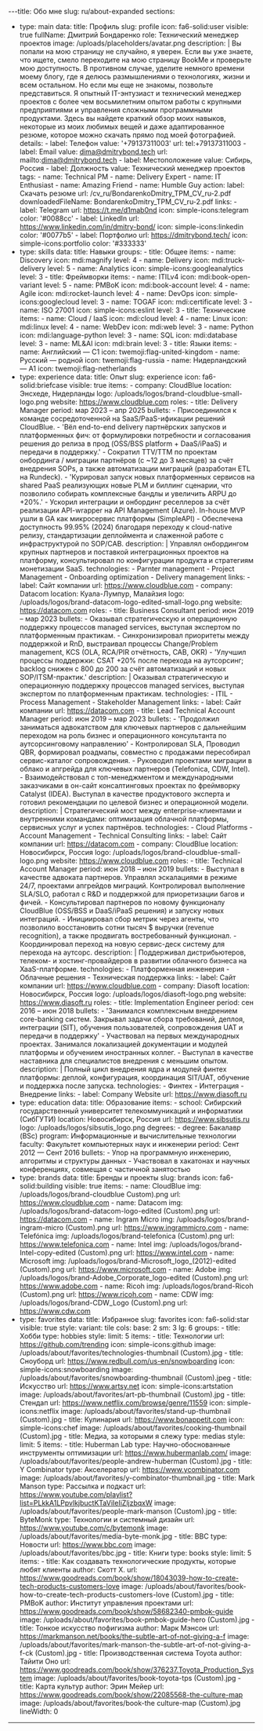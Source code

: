 ---title: Обо мне
slug: ru/about-expanded
sections:
  - type: main
    data:
      title: Профиль
      slug: profile
      icon: fa6-solid:user
      visible: true
      fullName: Дмитрий Бондаренко
      role: Технический менеджер проектов
      image: /uploads/placeholders/avatar.png
      description: |
        Вы попали на мою страницу не случайно, я уверен. Если вы уже знаете, что ищете, смело переходите на мою страницу BookMe и проверьте мою доступность. В противном случае, уделите немного времени моему блогу, где я делюсь размышлениями о технологиях, жизни и всем остальном.
        Но если мы еще не знакомы, позвольте представиться. Я опытный IT-энтузиаст и технический менеджер проектов с более чем восьмилетним опытом работы с крупными предприятиями и управления сложными программными продуктами. Здесь вы найдете краткий обзор моих навыков, некоторые из моих любимых вещей и даже адаптированное резюме, которое можно скачать прямо под моей фотографией.
      details:
        - label: Телефон
          value: '+79137311003'
          url: tel:+79137311003
        - label: Email
          value: dima@dmitrybond.tech
          url: mailto:dima@dmitrybond.tech
        - label: Местоположение
          value: Сибирь, Россия
        - label: Должность
          value: Технический менеджер проектов
      tags:
        - name: Technical PM
        - name: Delivery Expert
        - name: IT Enthusiast
        - name: Amazing Friend
        - name: Humble Guy
      action:
        label: Скачать резюме
        url: /cv_ru/BondarenkoDmitry_TPM_CV_ru-2.pdf
        downloadedFileName: BondarenkoDmitry_TPM_CV_ru-2.pdf
      links:
        - label: Telegram
          url: https://t.me/d1mab0nd
          icon: simple-icons:telegram
          color: '#0088cc'
        - label: LinkedIn
          url: https://www.linkedin.com/in/dmitry-bond/
          icon: simple-icons:linkedin
          color: '#0077b5'
        - label: Портфолио
          url: https://dmitrybond.tech/
          icon: simple-icons:portfolio
          color: '#333333'
  - type: skills
    data:
      title: Навыки
      groups:
        - title: Общее
          items:
            - name: Discovery
              icon: mdi:magnify
              level: 4
            - name: Delivery
              icon: mdi:truck-delivery
              level: 5
            - name: Analytics
              icon: simple-icons:googleanalytics
              level: 3
        - title: Фреймворки
          items:
            - name: ITILv4
              icon: mdi:book-open-variant
              level: 5
            - name: PMBoK
              icon: mdi:book-account
              level: 4
            - name: Agile
              icon: mdi:rocket-launch
              level: 4
            - name: DevOps
              icon: simple-icons:googlecloud
              level: 3
            - name: TOGAF
              icon: mdi:certificate
              level: 3
            - name: ISO 27001
              icon: simple-icons:eslint
              level: 3
        - title: Технические
          items:
            - name: Cloud / IaaS
              icon: mdi:cloud
              level: 4
            - name: Linux
              icon: mdi:linux
              level: 4
            - name: WebDev
              icon: mdi:web
              level: 3
            - name: Python
              icon: mdi:language-python
              level: 3
            - name: SQL
              icon: mdi:database
              level: 3
            - name: ML&AI
              icon: mdi:brain
              level: 3
        - title: Языки
          items:
            - name: Английский — C1
              icon: twemoji:flag-united-kingdom
            - name: Русский — родной
              icon: twemoji:flag-russia
            - name: Нидерландский — A1
              icon: twemoji:flag-netherlands
  - type: experience
    data:
      title: Опыт
      slug: experience
      icon: fa6-solid:briefcase
      visible: true
      items:
        - company: CloudBlue
          location: Энсхеде, Нидерланды
          logo: /uploads/logos/brand-cloudblue-small-logo.png
          website: https://www.cloudblue.com
          roles:
            - title: Delivery Manager
              period: мар 2023 – апр 2025
              bullets:
                - Присоединился к команде сосредоточенной на SaaS/PaaS-ификации решений СloudBlue.
                - 'Вёл end-to-end delivery партнёрских запусков и платформенных фич: от формулировки потребности и согласования решения до релиза в прод (OSS/BSS platform + DaaS/iPaaS) и передачи в поддержку.'
                - Сократил TTV/TTM по проектам онбординга / миграции партнёров (с ~12 до 3 месяцев) за счёт внедрения SOPs, а также автоматизации миграций (разработан ETL на Rundeck).
                - 'Курировал запуск новых платформенных сервисов на shared PaaS реализующих новые PLM и биллинг сценарии, что позволило собирать комплексные бандлы и увеличить ARPU до +20%.'
                - Ускорил интеграции и онбординг реселлеров за счёт реализации API-wrapper на API Management (Azure). In-house MVP ушли в GA как микросервис платформы (SimpleAPI)
                - Обеспечена доступность 99.95% (2024) благодаря переходу к cloud-native релизу, cтандартизации деплоймента и слаженной работе с инфраструктурой по SOP/CAB.
              description: |
                Управлял онбордингом крупных партнеров и поставкой интеграционных проектов на платформу, консультировал по конфигурации продукта и стратегиям монетизации SaaS.
              technologies:
                - Parnter management
                - Project Management
                - Onboarding optimization
                - Delivery management
              links:
                - label: Сайт компании
                  url: https://www.cloudblue.com
        - company: Datacom
          location: Куала-Лумпур, Малайзия
          logo: /uploads/logos/brand-datacom-logo-edited-small-logo.png
          website: https://datacom.com
          roles:
            - title: Business Consultant
              period: июн 2019 – мар 2023
              bullets:
                - Оказывал стратегическую и операционную поддержку процессов managed services, выступая экспертом по платформенным практикам.
                - Синхронизировал приоритеты между поддержкой и RnD, выстраивал процессы Change/Problem management, KCS (OLA, RCA/PIR отчётность, CAB, OKR)
                - 'Улучшил процессы поддержки: CSAT +20% после перехода на аутсорсинг; backlog снижен с 800 до 200 за счёт автоматизаций и новых SOP/ITSM-практик.'
              description: |
                Оказывал стратегическую и операционную поддержку процессов managed services, выступая экспертом по платформенным практикам.
              technologies:
                - ITIL
                - Process Management
                - Stakeholder Management
              links:
                - label: Сайт компании
                  url: https://datacom.com
            - title: Lead Technical Account Manager
              period: июн 2019 – мар 2023
              bullets:
                - 'Продолжил заниматься адвокатством для ключевых партнеров с дальнейшим переходом на роль бизнес и операционного консультанта по аутсорсинговому направлению'
                - Контролировал SLA, Проводил QBR, формировал роадмапы, совместно с продажами пересобирал сервис-каталог сопровождения.
                - Руководил проектами миграции в облако и апгрейда для ключевых партнеров (Telefonica, CDW, Intel).
                - Взаимодействовал с топ-менеджментом и международными заказчиками в он-сайт консалтинговых проектах по фреймворку Catalyst (IDEA). Выступал в качестве продуктового эксперта и готовил рекомендации по целевой бизнес и операционной модели.
              description: |
                Стратегический мост между enterprise-клиентами и внутренними командами: оптимизация облачной платформы, сервисных услуг и успех партнёров.
              technologies:
                - Cloud Platforms
                - Account Management
                - Technical Consulting
              links:
                - label: Сайт компании
                  url: https://datacom.com
        - company: CloudBlue
          location: Новосибирск, Россия
          logo: /uploads/logos/brand-cloudblue-small-logo.png
          website: https://www.cloudblue.com
          roles:
            - title: Technical Account Manager
              period: июн 2018 – июн 2019
              bullets:
                - Выступал в качестве адвоката партнеров. Управлял эскалациями в режиме 24/7, проектами апгрейдов миграций. Контролировал выполнение SLA/SLO, работал с R&D и поддержкой для приоретизации багов и фичей.
                - Консультировал партнеров по новому функционалу CloudBlue (OSS/BSS и DaaS/iPaaS решения) и запуску новых интеграций.
                - Инициировал сбор метрик через агенты, что позволило восстановить сотни тысяч $ выручки (revenue recognition), а также продвигать востребованный функционал.
                - Координировал переход на новую сервис-деск систему для перехода на аутсорс.
              description: |
                Поддерживал дистрибьютеров, телеком- и хостинг-провайдеров в развитии облачного бизнеса на XaaS-платформе.
              technologies:
                - Платформенная инженерия
                - Облачные решения
                - Техническая поддержка
              links:
                - label: Сайт компании
                  url: https://www.cloudblue.com
        - company: Diasoft
          location: Новосибирск, Россия
          logo: /uploads/logos/diasoft-logo.png
          website: https://www.diasoft.ru
          roles:
            - title: Implementation Engineer
              period: сен 2016 – июн 2018
              bullets:
                - 'Занимался комплексным внедрением core-banking систем. Закрывал задачи сбора требований, деплоя, интеграции (SIT), обучения пользователей, сопровождения UAT и передачи в поддержку'
                - Участвовал на первых международных проектах. Занимался локализацией документации и модулей платформы и обучением иностранных коллег.
                - Выступал в качестве наставника для специалистов внедрения с меньшим опытом.
              description: |
                Полный цикл внедрения ядра и модулей финтех платформы: деплой, конфигурация, координация SIT/UAT, обучение и поддержка после запуска.
              technologies:
                - Финтех
                - Интеграция
                - Внедрение
              links: 
                - label: Company Website
                  url: https://www.diasoft.ru
  - type: education
    data:
      title: Образование
      items:
        - school: Сибирский государственный университет телекоммуникаций и информатики (СибГУТИ)
          location: Новосибирск, Россия
          url: https://www.sibsutis.ru
          logo: /uploads/logos/sibsutis_logo.png
          degrees:
            - degree: Бакалавр (BSc)
              program: Информационные и вычислительные технологии
              faculty: Факультет компьютерных наук и инженерии
              period: Сент 2012 — Сент 2016
              bullets:
                - Упор на программную инженерию, алгоритмы и структуры данных
                - Участвовал в хакатонах и научных конференциях, совмещая с частичной занятостью
  - type: brands
    data:
      title: Бренды и проекты
      slug: brands
      icon: fa6-solid:building
      visible: true
      items:
        - name: CloudBlue
          img: /uploads/logos/brand-cloudblue Custom).png
          url: https://www.cloudblue.com
        - name: Datacom
          img: /uploads/logos/brand-datacom-logo-edited (Custom).png
          url: https://datacom.com
        - name: Ingram Micro
          img: /uploads/logos/brand-ingram-micro (Custom).png
          url: https://www.ingrammicro.com
        - name: Telefónica
          img: /uploads/logos/brand-telefonica (Custom).png
          url: https://www.telefonica.com
        - name: Intel
          img: /uploads/logos/brand-Intel-copy-edited (Custom).png
          url: https://www.intel.com
        - name: Microsoft
          img: /uploads/logos/brand-Microsoft_logo_(2012)-edited (Custom).png
          url: https://www.microsoft.com
        - name: Adobe
          img: /uploads/logos/brand-Adobe_Corporate_logo-edited (Custom).png
          url: https://www.adobe.com
        - name: Ricoh
          img: /uploads/logos/brand-Ricoh (Custom).png
          url: https://www.ricoh.com
        - name: CDW
          img: /uploads/logos/brand-CDW_Logo (Custom).png
          url: https://www.cdw.com
  - type: favorites
    data:
      title: Избранное
      slug: favorites
      icon: fa6-solid:star
      visible: true
      style:
        variant: tile
        cols:
          base: 2
          sm: 3
          lg: 6
      groups:
        - title: Хобби
          type: hobbies
          style:
            limit: 5
          items:
            - title: Технологии
              url: https://github.com/trending
              icon: simple-icons:github
              image: /uploads/about/favorites/technologies-thumbnail (Custom).jpg
            - title: Сноуборд
              url: https://www.redbull.com/us-en/snowboarding
              icon: simple-icons:snowboarding
              image: /uploads/about/favorites/snowboarding-thumbnail (Custom).jpeg
            - title: Искусство
              url: https://www.artsy.net
              icon: simple-icons:artstation
              image: /uploads/about/favorites/art-pb-thumbnail (Custom).jpg
            - title: Стендап
              url: https://www.netflix.com/browse/genre/11559
              icon: simple-icons:netflix
              image: /uploads/about/favorites/stand-up-thumbnail (Custom).jpg
            - title: Кулинария
              url: https://www.bonappetit.com
              icon: simple-icons:chef
              image: /uploads/about/favorites/cooking-thumbnail (Custom).jpg
        - title: Медиа, за которыми я слежу
          type: medias
          style:
            limit: 5
          items:
            - title: Huberman Lab
              type: Научно-обоснованные инструменты оптимизации
              url: https://www.hubermanlab.com/
              image: /uploads/about/favorites/people-andrew-huberman (Custom).jpg
            - title: Y Combinator
              type: Акселератор
              url: https://www.ycombinator.com
              image: /uploads/about/favorites/y-combinator-thumbnail.jpg
            - title: Mark Manson
              type: Рассылка и подкаст
              url: https://www.youtube.com/playlist?list=PLkkA1LPpvlkjbuctKTaViIeIiZljzbqxW
              image: /uploads/about/favorites/people-mark-manson (Custom).jpg
            - title: ByteMonk
              type: Технологии и системный дизайн
              url: https://www.youtube.com/c/bytemonk
              image: /uploads/about/favorites/media-byte-monk.jpg
            - title: BBC
              type: Новости
              url: https://www.bbc.com
              image: /uploads/about/favorites/bbc.jpg
        - title: Книги
          type: books
          style:
            limit: 5
          items:
            - title: Как создавать технологические продукты, которые любят клиенты
              author: Скотт Х.
              url: https://www.goodreads.com/book/show/18043039-how-to-create-tech-products-customers-love
              image: /uploads/about/favorites/book-how-to-create-tech-products-customers-love (Custom).jpg
            - title: PMBoK
              author: Институт управления проектами
              url: https://www.goodreads.com/book/show/58682340-pmbok-guide
              image: /uploads/about/favorites/book-pmbok-guide-hero (Custom).jpg
            - title: Тонкое искусство пофигизма
              author: Марк Мэнсон
              url: https://markmanson.net/books/the-subtle-art-of-not-giving-a-f
              image: /uploads/about/favorites/mark-manson-the-subtle-art-of-not-giving-a-f-ck (Custom).jpg
            - title: Производственная система Toyota
              author: Тайити Оно
              url: https://www.goodreads.com/book/show/376237.Toyota_Production_System
              image: /uploads/about/favorites/book-toyota-tps (Custom).jpg
            - title: Карта культур
              author: Эрин Мейер
              url: https://www.goodreads.com/book/show/22085568-the-culture-map
              image: /uploads/about/favorites/book-the culture-map (Custom).jpg
lineWidth: 0
---

